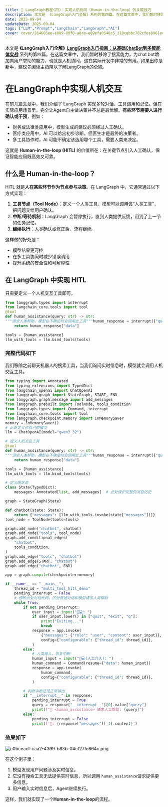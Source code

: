 ```yaml
---
title: 🧬 LangGraph教程(四)：实现人机协同（Human-in-the-loop）的关键技巧
description: 本文是 《LangGraph入门全解》系列的第四篇。在这篇文章中，我们暂时移除了搜索能力，为chat bot增加向用户求助的能力，也就是人机协同，这在实际开发中非常的有用。LangGraph人机交互, Human-in-the-loop, LangGraph interrupt, AI人工干预
date: 2025-09-04
updateDate: 2025-09-04
tags: ["LLM","Prompt","LangChain","LangGraph","AI"]
cover: cover/264605ee-e889-80f8-a8ce-e89efa0548c5_318cebbc702cfea8961ec65dbff40aa6.png
---
```


本文是 **《LangGraph入门全解》**[**LangGraph入门指南：从基础ChatBot到多智能体实战**](https://www.wileyzhang.com/posts/264605ee-e889-806e-b847-ce4e7bcba614) 系列的第四篇。在这篇文章中，我们暂时移除了搜索能力，为chat bot增加向用户求助的能力，也就是人机协同，这在实际开发中非常的有用。如果出你是新手，建议先阅读主指南以了解LangGraph的全貌。


# 在LangGraph中实现人机交互


在前几篇文章中，我们介绍了 LangGraph 实现多轮对话、工具调用和记忆。但在实际应用场景里，完全让Agent自主做决策并不总是最优解。**有些环节需要人进行确认或干预**，例如：

- 财务或法律类应用中，模型生成的建议必须经过人工确认。
- 医疗类应用中，AI 可以给出初步诊断，但医生才是最终的决策者。
- 多工具协作时，AI 可能不确定该选用哪个工具，需要人类来决定。

这就是 **Human-in-the-loop (HITL)** 的价值所在：在关键节点引入人工确认，保证智能应用既高效又可靠。


## 什么是 Human-in-the-loop？


HITL 就是**人在某些环节作为节点参与决策**。在 LangGraph 中，它通常通过以下方式实现：

1. **工具节点（Tool Node）**：定义一个人类工具，模型可以调用该“人类工具”，把问题交给用户确认。
2. **中断/等待机制**：LangGraph 会暂停执行，直到人类提供反馈，用到了上一节的任务记忆。
3. **继续执行**：人类确认或修正后，流程继续。

这样做的好处是：

- 模型结果更可控
- 在多工具协同时减少错误调用
- 提升系统的安全性和可解释性

## 在 LangGraph 中实现 HITL


只需要定义一个人机交互工具即可。


```python
from langgraph.types import interrupt
from langchain_core.tools import tool
@tool
def human_assistance(query: str) -> str:
"""请求人类帮助，模型在不确定时会调用此工具"""human_response = interrupt({"query": query})
    return human_response["data"]

tools = [human_assistance]
llm_with_tools = llm.bind_tools(tools)
```


### 完整代码如下


我们移除之前聊天机器人的搜索工具，当我们询问实时信息时，模型就会调用人机交互工具。


```python
from typing import Annotated
from typing_extensions import TypedDict
from langchain_openai import ChatOpenAI
from langgraph.graph import StateGraph, START, END
from langgraph.graph.message import add_messages
from langgraph.prebuilt import ToolNode, tools_condition
from langgraph.types import Command, interrupt
from langchain_core.tools import tool
from langgraph.checkpoint.memory import InMemorySaver
memory = InMemorySaver()
# 此处定义你自己的模型
llm = ChatOpenAI(model="qwen3_32")

# 定义人机交互工具
@tool
def human_assistance(query: str) -> str:
"""请求人类帮助，模型在不确定时会调用此工具"""human_response = interrupt({"query": query})
    return human_response["data"]

tools = [human_assistance]
llm_with_tools = llm.bind_tools(tools)

# 定义图状态
class State(TypedDict):
    messages: Annotated[list, add_messages]  # 此处维护完整的消息历史

graph = StateGraph(State)

def chatbot(state: State):
    return {"messages": [llm_with_tools.invoke(state["messages"])]}
tool_node = ToolNode(tools=tools)

graph.add_node("chatbot", chatbot)
graph.add_node("tools", tool_node)
graph.add_conditional_edges(
    "chatbot",
    tools_condition,
)
graph.add_edge("tools", "chatbot")
graph.add_edge(START, "chatbot")
graph.add_edge("chatbot", END)

app = graph.compile(checkpointer=memory)

if __name__ == "__main__":
    thread_id = "multi_tool_hitl_demo"
    pending_interrupt = False
    # 修改此处对话代码，区分普通对话和模型请求人类帮助
    while True:
        if not pending_interrupt:
            user_input = input("👨💻: ")
            if user_input.lower() in ["quit", "exit", "q"]:
                print("Exiting...")
                break
            response = app.invoke(
                {"messages": {"role": "user", "content": user_input}},
                config={"configurable": {"thread_id": thread_id}},
            )
        else:
            # 人类输入，恢复中断
            human_input = input("👨💻(人工介入): ")
            human_command = Command(resume={"data": human_input})
            response = app.invoke(
                human_command,
                config={"configurable": {"thread_id": thread_id}},
            )

        # 判断中断还是正常输出
        if "__interrupt__" in response:
            pending_interrupt = True
            query = response["__interrupt__"][0].value["query"]
            print(f"🤖 <human_assistance> 请求人工帮助: {query}")
        else:
            pending_interrupt = False
            print(f'🤖: {response["messages"][-1].content}')
```


### 效果如下


![c0bceacf-caa2-4399-b83b-04cf27fe864c.png](images/264605ee-e889-80f8-a8ce-e89efa0548c5/264605ee-e889-80f8-a8ce-e89efa0548c5_9b8d38e4e30f5cd5ad8de7b63cd8cd24.png)


在这个例子里：

1. 模型发现用户问题涉及实时信息。
2. 它没有搜索工具无法提供实时信息，所以调用 `human_assistance`请求提供更多信息。
3. 用户输入实时信息后，Agent继续执行。

这样，我们就实现了一个**Human-in-the-loop**的流程。

